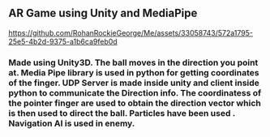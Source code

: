 ## AR Game using Unity and MediaPipe



https://github.com/RohanRockieGeorge/Me/assets/33058743/572a1795-25e5-4b2d-9375-a1b6ca9feb0d


### Made using Unity3D. The ball moves in the direction you point at. Media Pipe library is used in python for getting coordinates of the finger. UDP Server is made inside unity and client inside python to communicate the Direction info. The coordinatess of the pointer finger are used to obtain the direction vector which is then used to direct the ball. Particles have been used . Navigation AI is used in enemy.
